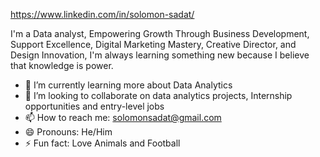 https://www.linkedin.com/in/solomon-sadat/

I'm a Data analyst, Empowering Growth Through Business Development, Support Excellence, Digital Marketing Mastery, Creative Director, and Design Innovation, I'm always learning something new because I believe that knowledge is power.

- 🌱 I’m currently learning more about Data Analytics
- 💞️ I’m looking to collaborate on data analytics projects, Internship opportunities and entry-level jobs
- 📫 How to reach me: solomonsadat@gmail.com
- 😄 Pronouns: He/Him
- ⚡ Fun fact: Love Animals and Football

<!---
MrSolomonn/MrSolomonn is a ✨ special ✨ repository because its `README.md` (this file) appears on your GitHub profile.
You can click the Preview link to take a look at your changes.
--->
